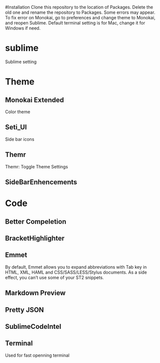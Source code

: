 #Installation
Clone this repository to the location of Packages.
Delete the old one and rename the repository to Packages.
Some errors may appear.
To fix error on Monokai, go to preferences and change theme to Monokai, and reopen Sublime.
Default terminal setting is for Mac, change it for Windows if need.

# sublime
Sublime setting

# Theme

## Monokai Extended
Color theme

## Seti_UI
Side bar icons

## Themr
Themr: Toggle Theme Settings

## SideBarEnhencements

# Code

## Better Compeletion

## BracketHighlighter

## Emmet
By default, Emmet allows you to expand abbreviations with Tab key in HTML, XML, HAML and CSS/SASS/LESS/Stylus documents. As a side effect, you can’t use some of your ST2 snippets.
  
## Markdown Preview



## Pretty JSON

## SublimeCodeIntel

## Terminal
Used for fast openning terminal
